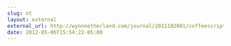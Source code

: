 ```yaml
---
slug: nt
layout: external
external_url: http://wynnnetherland.com/journal/2011102001/coffeescript-friendly-typefaces-it-s-all-about-the-dashrocket
date: 2012-05-06T15:54:22-05:00
---
```


